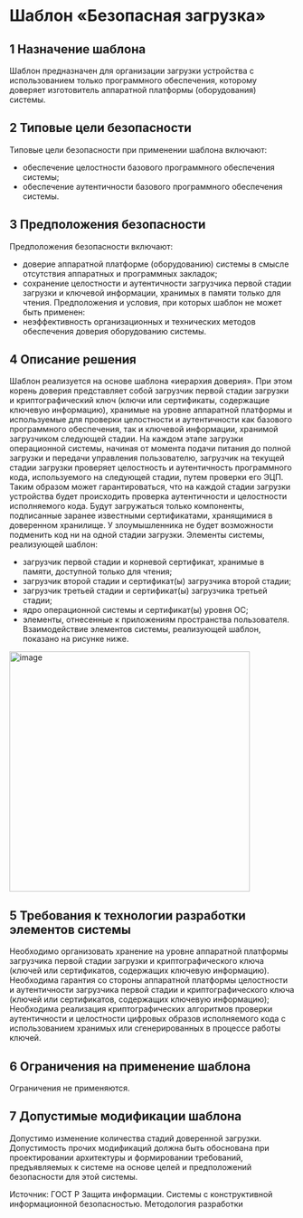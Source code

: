 # Шаблон «Безопасная загрузка»

## 1 Назначение шаблона
Шаблон предназначен для организации загрузки устройства с использованием только программного обеспечения, которому доверяет изготовитель аппаратной платформы (оборудования) системы.

## 2 Типовые цели безопасности
Типовые цели безопасности при применении шаблона включают:
- обеспечение целостности базового программного обеспечения системы;
- обеспечение аутентичности базового программного обеспечения системы.

## 3 Предположения безопасности
Предположения безопасности включают:
- доверие аппаратной платформе (оборудованию) системы в смысле отсутствия аппаратных и программных закладок;
- сохранение целостности и аутентичности загрузчика первой стадии загрузки и ключевой информации, хранимых в памяти только для чтения.
Предположения и условия, при которых шаблон не может быть применен:
- неэффективность организационных и технических методов обеспечения доверия оборудованию системы.

## 4 Описание решения
Шаблон реализуется на основе шаблона «иерархия доверия». При этом корень доверия представляет собой загрузчик первой стадии загрузки и криптографический ключ (ключи или сертификаты, содержащие ключевую информацию), хранимые на уровне аппаратной платформы и используемые для проверки целостности и аутентичности как базового программного обеспечения, так и ключевой информации, хранимой загрузчиком следующей стадии.
На каждом этапе загрузки операционной системы, начиная от момента подачи питания до полной загрузки и передачи управления пользователю, загрузчик на текущей стадии загрузки проверяет целостность и аутентичность программного кода, используемого на следующей стадии, путем проверки его ЭЦП. Таким образом может гарантироваться, что на каждой стадии загрузки устройства будет происходить проверка аутентичности и целостности исполняемого кода. Будут загружаться только компоненты, подписанные заранее известными сертификатами, хранящимися в доверенном хранилище. У злоумышленника не будет возможности подменить код ни на одной стадии загрузки.
Элементы системы, реализующей шаблон: 
- загрузчик первой стадии и корневой сертификат, хранимые в памяти, доступной только для чтения;
- загрузчик второй стадии и сертификат(ы) загрузчика второй стадии;
- загрузчик третьей стадии и сертификат(ы) загрузчика третьей стадии;
- ядро операционной системы и сертификат(ы) уровня ОС;
- элементы, отнесенные к приложениям пространства пользователя.
Взаимодействие элементов системы, реализующей шаблон, показано на рисунке ниже.
<img width="425" alt="image" src="https://github.com/user-attachments/assets/f1253d07-453c-4685-b7a5-3b8a4f1bff56" />

## 5 Требования к технологии разработки элементов системы
Необходимо организовать хранение на уровне аппаратной платформы загрузчика первой стадии загрузки и криптографического ключа (ключей или сертификатов, содержащих ключевую информацию).
Необходима гарантия со стороны аппаратной платформы целостности и аутентичности загрузчика первой стадии и криптографического ключа (ключей или сертификатов, содержащих ключевую информацию);
Необходима реализация криптографических алгоритмов проверки аутентичности и целостности цифровых образов исполняемого кода с использованием хранимых или сгенерированных в процессе работы ключей.

## 6 Ограничения на применение шаблона
Ограничения не применяются.

## 7 Допустимые модификации шаблона
Допустимо изменение количества стадий доверенной загрузки.
Допустимость прочих модификаций должна быть обоснована при проектировании архитектуры и формировании требований, предъявляемых к системе на основе целей и предположений безопасности для этой системы.

Источник: ГОСТ Р Защита информации. Системы с конструктивной информационной безопасностью. Методология разработки
